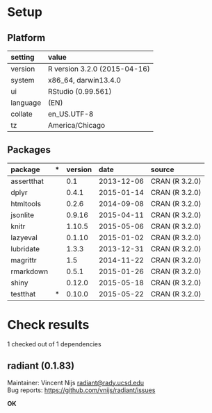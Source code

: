 # Setup

## Platform

|setting  |value                        |
|:--------|:----------------------------|
|version  |R version 3.2.0 (2015-04-16) |
|system   |x86_64, darwin13.4.0         |
|ui       |RStudio (0.99.561)           |
|language |(EN)                         |
|collate  |en_US.UTF-8                  |
|tz       |America/Chicago              |

## Packages

|package    |*  |version |date       |source         |
|:----------|:--|:-------|:----------|:--------------|
|assertthat |   |0.1     |2013-12-06 |CRAN (R 3.2.0) |
|dplyr      |   |0.4.1   |2015-01-14 |CRAN (R 3.2.0) |
|htmltools  |   |0.2.6   |2014-09-08 |CRAN (R 3.2.0) |
|jsonlite   |   |0.9.16  |2015-04-11 |CRAN (R 3.2.0) |
|knitr      |   |1.10.5  |2015-05-06 |CRAN (R 3.2.0) |
|lazyeval   |   |0.1.10  |2015-01-02 |CRAN (R 3.2.0) |
|lubridate  |   |1.3.3   |2013-12-31 |CRAN (R 3.2.0) |
|magrittr   |   |1.5     |2014-11-22 |CRAN (R 3.2.0) |
|rmarkdown  |   |0.5.1   |2015-01-26 |CRAN (R 3.2.0) |
|shiny      |   |0.12.0  |2015-05-18 |CRAN (R 3.2.0) |
|testthat   |*  |0.10.0  |2015-05-22 |CRAN (R 3.2.0) |

# Check results
1 checked out of 1 dependencies 

## radiant (0.1.83)
Maintainer: Vincent Nijs <radiant@rady.ucsd.edu>  
Bug reports: https://github.com/vnijs/radiant/issues

__OK__

